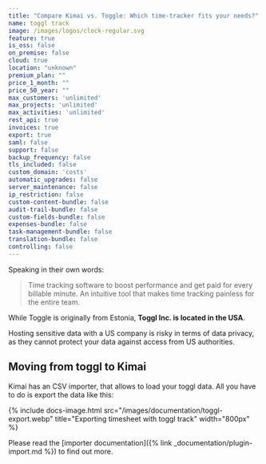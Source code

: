 ```yaml
---
title: "Compare Kimai vs. Toggle: Which time-tracker fits your needs?"
name: toggl track
image: /images/logos/clock-regular.svg
feature: true
is_oss: false
on_premise: false
cloud: true
location: "unknown"
premium_plan: ""
price_1_month: ""
price_50_year: ""
max_customers: 'unlimited'
max_projects: 'unlimited'
max_activities: 'unlimited'
rest_api: true
invoices: true
export: true
saml: false
support: false
backup_frequency: false
tls_included: false
custom_domain: 'costs'
automatic_upgrades: false
server_maintenance: false
ip_restriction: false
custom-content-bundle: false
audit-trail-bundle: false
custom-fields-bundle: false
expenses-bundle: false
task-management-bundle: false
translation-bundle: false
controlling: false
---
```


Speaking in their own words:

> Time tracking software to boost performance and get paid for every billable minute. 
> An intuitive tool that makes time tracking painless for the entire team.

While Toggle is originally from Estonia, **Toggl Inc. is located in the USA**.

Hosting sensitive data with a US company is risky in terms of data privacy, 
as they cannot protect your data against access from US authorities. 

## Moving from toggl to Kimai

Kimai has an CSV importer, that allows to load your toggl data. All you have to do is export the data like this:

{% include docs-image.html src="/images/documentation/toggl-export.webp" title="Exporting timesheet with toggl track" width="800px" %}

Please read the [importer documentation]({% link _documentation/plugin-import.md %}) to find out more. 
